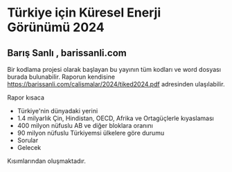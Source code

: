 # Türkiye için Küresel Enerji Görünümü 2024
## Barış Sanlı , barissanli.com


Bir kodlama projesi olarak başlayan bu yayının tüm kodları ve word dosyası burada bulunabilir.
Raporun kendisine https://barissanli.com/calismalar/2024/tiked2024.pdf adresinden ulaşılabilir.


Rapor kısaca
* Türkiye'nin dünyadaki yerini
* 1.4 milyarlık Çin, Hindistan, OECD, Afrika ve Ortagüçlerle kıyaslaması
* 400 milyon nüfuslu AB ve diğer bloklara oranını
* 90 milyon nüfuslu Türkiyemsi ülkelere göre durumu
* Sorular
* Gelecek

Kısımlarından oluşmaktadır.
